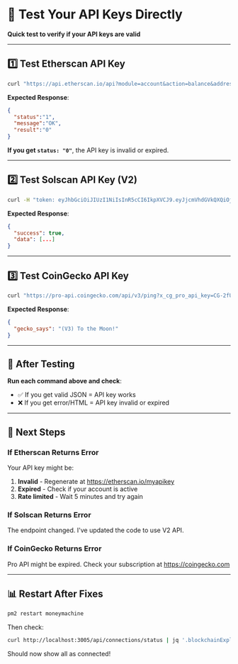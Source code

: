 # 🧪 Test Your API Keys Directly

**Quick test to verify if your API keys are valid**

---

## 1️⃣ Test Etherscan API Key

```bash
curl "https://api.etherscan.io/api?module=account&action=balance&address=0x0000000000000000000000000000000000000000&apikey=VQBEAZ3GNMH6YP5TG6Q21K3693N5SP7TV3"
```

**Expected Response**:
```json
{
  "status":"1",
  "message":"OK",
  "result":"0"
}
```

**If you get `status: "0"`**, the API key is invalid or expired.

---

## 2️⃣ Test Solscan API Key (V2)

```bash
curl -H "token: eyJhbGciOiJIUzI1NiIsInR5cCI6IkpXVCJ9.eyJjcmVhdGVkQXQiOjE3NTk0MDU2MTU0NTUsImVtYWlsIjoibWF0aGV3aGFydmV5QGdtYWlsLmNvbSIsImFjdGlvbiI6InRva2VuLWFwaSIsImFwaVZlcnNpb24iOiJ2MiIsImlhdCI6MTc1OTQwNTYxNX0.keKKharIWvsgEod1C_YqWsfVB7yipnaKwhOpanaQ0Wo" "https://pro-api.solscan.io/v2.0/account/balance_change?address=So11111111111111111111111111111111111111112&limit=1"
```

**Expected Response**:
```json
{
  "success": true,
  "data": [...]
}
```

---

## 3️⃣ Test CoinGecko API Key

```bash
curl "https://pro-api.coingecko.com/api/v3/ping?x_cg_pro_api_key=CG-2fUVbcjqF2aM3ZXDG6CuX4kx"
```

**Expected Response**:
```json
{
  "gecko_says": "(V3) To the Moon!"
}
```

---

## 🎯 After Testing

**Run each command above and check**:
- ✅ If you get valid JSON = API key works
- ❌ If you get error/HTML = API key invalid or expired

---

## 🔧 Next Steps

### If Etherscan Returns Error
Your API key might be:
1. **Invalid** - Regenerate at https://etherscan.io/myapikey
2. **Expired** - Check if your account is active
3. **Rate limited** - Wait 5 minutes and try again

### If Solscan Returns Error
The endpoint changed. I've updated the code to use V2 API.

### If CoinGecko Returns Error
Pro API might be expired. Check your subscription at https://coingecko.com

---

## 📊 Restart After Fixes

```bash
pm2 restart moneymachine
```

Then check:
```bash
curl http://localhost:3005/api/connections/status | jq '.blockchainExplorers'
```

Should now show all as connected!

